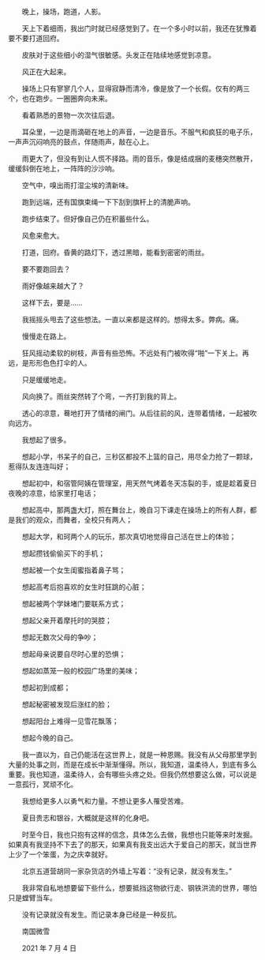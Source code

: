 　　晚上，操场，跑道，人影。

　　天上下着细雨，我出门时就已经感觉到了。在一个多小时以前，我还在犹豫着要不要打道回府。

　　皮肤对于这些细小的湿气很敏感。头发正在陆续地感觉到凉意。

　　风正在大起来。

　　操场上只有寥寥几个人，显得寂静而清冷，像是放了一个长假。仅有的两三个，也在跑步。一圈圈奔向未来。

　　看着熟悉的景物一次次往后退。

　　耳朵里，一边是雨滴砸在地上的声音，一边是音乐。不服气和疯狂的电子乐，一声声沉闷响亮的鼓点，伴随雨声，敲在心上。

　　雨更大了，但没有到让人慌不择路。雨的音乐，像是结成捆的麦穗突然散开，缓缓斜倒在地上，一阵阵的沙沙响。

　　空气中，嗅出雨打湿尘埃的清新味。

　　跑到远端，还有国旗束绳一下下刮到旗杆上的清脆声响。

　　跑步结束了。但好像自己仍在积蓄些什么。

　　风愈来愈大。

　　打道，回府。昏黄的路灯下，透过黑暗，能看到密密的雨丝。

　　要不要跑回去？

　　雨好像越来越大了？

　　这样下去，要是……

　　我摇摇头甩去了这些想法。一直以来都是这样的。想得太多。弊病。痛。

　　慢慢走在路上。

　　狂风摇动柔软的树枝，声音有些恐怖。不远处有门被吹得“啪”一下关上。再远，是形形色色打伞的人。

　　只是缓缓地走。

　　风向换了。雨丝突然转了个弯，一齐打到我的背上。

　　透心的凉意，蓦地打开了情绪的闸门。从后往前的风，连带着情绪，一起被吹向远方。

　　我想起了很多。

　　想起小学，书呆子的自己，三秒区都投不上篮的自己，用尽全力抢了一颗球，惹得队友连连叫好；

　　想起初中，和宿管阿姨在管理室，用天然气烤着冬天冻裂的手，或是趁着夏日夜晚的凉意，给家里打电话；

　　想起高中，那两盏大灯，照在舞台上，晚自习下课走在操场上的所有人群，都是我们的观众，而舞者，全校只有两人；

　　想起大学，和珂两个人的玩乐，那次真切地觉得自己活在世上的体验；

　　想起攒钱偷偷买下的手机；

　　想起被一个女生闺蜜指着鼻子骂；

　　想起高考后抱喜欢的女生时狂跳的心脏；

　　想起被两个学妹堵门要联系方式；

　　想起父亲开着摩托时的哭腔；

　　想起无数次父母的争吵；

　　想起母亲说要自尽时心里的恐惧；

　　想起如蒸笼一般的校园广场里的美味；

　　想起初到成都；

　　想起秘密被发现后涨红的脸；

　　想起阳台上难得一见雪花飘落；

　　想起今晚的自己。

　　我一直以为，自己仍能活在这世界上，就是一种恩赐。我没有从父母那里学到大量的处事之则，而是在成长中渐渐懂得。所以，我知道，温柔待人，到底有多么重要。我也知道，温柔待人，会有哪些头疼之处。但我仍然想要这么做，可以说是一意孤行，冥顽不化。

　　我想给更多人以勇气和力量。不想让更多人罹受苦难。

　　夏目贵志和银谷，大概就是这样的化身吧。

　　时至今日，我也只抱有这样的信念，具体怎么去做，我想也只能等来时发掘。如果真有我坚持不下去了的那天，如果真有我支出远大于爱自己的那天，就当世界上少了一个笨蛋，为之庆幸就好。

　　北京五道营胡同一家杂货店的外墙上写着：“没有记录，就没有发生。”

　　我非常自私地想要留下些什么，想要抵挡这物欲行走、钢铁洪流的世界，哪怕只是螳臂当车。

　　没有记录就没有发生。而记录本身已经是一种反抗。



　　南国微雪

　　2021 年 7 月 4 日



